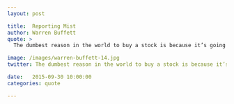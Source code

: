 ```yaml
---
layout: post

title:  Reporting Mist
author: Warren Buffett
quote: >
  The dumbest reason in the world to buy a stock is because it’s going up.

image: /images/warren-buffett-14.jpg
twitter: The dumbest reason in the world to buy a stock is because it’s going up. Warren Buffett http://quotes.stockflare.com/

date:   2015-09-30 10:00:00
categories: quote

---
```


